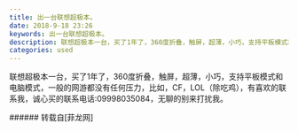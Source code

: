 ```yaml
---
title: 出一台联想超极本。
date: 2018-9-18 23:26
keywords: 出一台联想超极本。
description: 联想超极本一台，买了1年了，360度折叠，触屏，超薄，小巧，支持平板模式和电脑模式，一般的网游都没有任何压力，比如，CF，LOL（除吃鸡），有喜欢的联系我，诚心买的联系电话:09998035084，无聊的别来打扰我。
categories: used
---
```

<td class="t_f" id="postmessage_1827823">

联想超极本一台，买了1年了，360度折叠，触屏，超薄，小巧，支持平板模式和电脑模式，一般的网游都没有任何压力，比如，CF，LOL（除吃鸡），有喜欢的联系我，诚心买的联系电话:09998035084，无聊的别来打扰我。<br/>
<img alt="" border="0" class="zoom" data-cf-modified-4c3f449f3829e92c53334483-="" file="http://www.flw.ph/data/appbyme/upload/image/201809/18/p7PkMreQ4UGH.jpg" id="aimg_ZUUh4" lazyloadthumb="1" onclick="" onmouseover="" src="http://www.flw.ph/data/appbyme/upload/image/201809/18/p7PkMreQ4UGH.jpg"/><br/>
<img alt="" border="0" class="zoom" data-cf-modified-4c3f449f3829e92c53334483-="" file="http://www.flw.ph/data/appbyme/upload/image/201809/18/JaeYNplG1WYG.jpg" id="aimg_AdZR2" lazyloadthumb="1" onclick="" onmouseover="" src="http://www.flw.ph/data/appbyme/upload/image/201809/18/JaeYNplG1WYG.jpg"/><br/>
<img alt="" border="0" class="zoom" data-cf-modified-4c3f449f3829e92c53334483-="" file="http://www.flw.ph/data/appbyme/upload/image/201809/18/spSRfC72Wfwu.jpg" id="aimg_nFekP" lazyloadthumb="1" onclick="" onmouseover="" src="http://www.flw.ph/data/appbyme/upload/image/201809/18/spSRfC72Wfwu.jpg"/><br/>
<img alt="" border="0" class="zoom" data-cf-modified-4c3f449f3829e92c53334483-="" file="http://www.flw.ph/data/appbyme/upload/image/201809/18/VF29MKHCLdJK.jpg" id="aimg_q7e8z" lazyloadthumb="1" onclick="" onmouseover="" src="http://www.flw.ph/data/appbyme/upload/image/201809/18/VF29MKHCLdJK.jpg"/><br/>
<img alt="" border="0" class="zoom" data-cf-modified-4c3f449f3829e92c53334483-="" file="http://www.flw.ph/data/appbyme/upload/image/201809/18/6WiUimZXaQhv.jpg" id="aimg_EZAsD" lazyloadthumb="1" onclick="" onmouseover="" src="http://www.flw.ph/data/appbyme/upload/image/201809/18/6WiUimZXaQhv.jpg"/><br/>
<img alt="" border="0" class="zoom" data-cf-modified-4c3f449f3829e92c53334483-="" file="http://www.flw.ph/data/appbyme/upload/image/201809/18/1VrpIxz38nir.jpg" id="aimg_u3VFK" lazyloadthumb="1" onclick="" onmouseover="" src="http://www.flw.ph/data/appbyme/upload/image/201809/18/1VrpIxz38nir.jpg"/><br/>
<img alt="" border="0" class="zoom" data-cf-modified-4c3f449f3829e92c53334483-="" file="http://www.flw.ph/data/appbyme/upload/image/201809/18/NwTQd4MLkGtV.jpg" id="aimg_l5B5b" lazyloadthumb="1" onclick="" onmouseover="" src="http://www.flw.ph/data/appbyme/upload/image/201809/18/NwTQd4MLkGtV.jpg"/><br/>
</td>
###### 转载自[菲龙网]